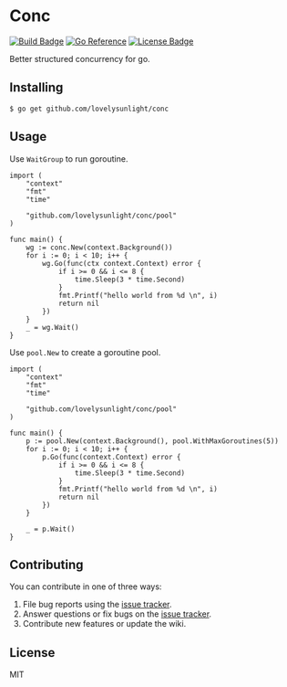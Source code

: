 # Conc

[![Build Badge]][build status]
[![Go Reference]][godoc]
[![License Badge]][license]

Better structured concurrency for go.

## Installing

```shell
$ go get github.com/lovelysunlight/conc
```

## Usage

Use `WaitGroup` to run goroutine.
```golang
import (
	"context"
	"fmt"
	"time"

	"github.com/lovelysunlight/conc/pool"
)

func main() {
    wg := conc.New(context.Background())
    for i := 0; i < 10; i++ {
        wg.Go(func(ctx context.Context) error {
            if i >= 0 && i <= 8 {
                time.Sleep(3 * time.Second)
            }
            fmt.Printf("hello world from %d \n", i)
            return nil
        })
    }
    _ = wg.Wait()
}
```

Use `pool.New` to create a goroutine pool.
```golang
import (
	"context"
	"fmt"
	"time"

	"github.com/lovelysunlight/conc/pool"
)

func main() {
	p := pool.New(context.Background(), pool.WithMaxGoroutines(5))
	for i := 0; i < 10; i++ {
		p.Go(func(context.Context) error {
			if i >= 0 && i <= 8 {
				time.Sleep(3 * time.Second)
			}
			fmt.Printf("hello world from %d \n", i)
			return nil
		})
	}

	_ = p.Wait()
}
```

## Contributing

You can contribute in one of three ways:

1. File bug reports using the [issue tracker](https://github.com/lovelysunlight/conc/issues).
2. Answer questions or fix bugs on the [issue tracker](https://github.com/lovelysunlight/conc/issues).
3. Contribute new features or update the wiki.

## License

MIT

[build badge]: https://github.com/lovelysunlight/conc/actions/workflows/ci.yaml/badge.svg
[build status]: https://github.com/lovelysunlight/conc/actions/workflows/ci.yaml
[go reference]: https://pkg.go.dev/badge/github.com/lovelysunlight/conc?status.svg
[godoc]: https://pkg.go.dev/github.com/lovelysunlight/conc?tab=doc
[license badge]: https://img.shields.io/badge/license-MIT-blue.svg
[license]: https://raw.githubusercontent.com/lovelysunlight/conc/master/LICENSE